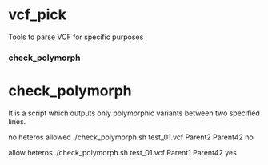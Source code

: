 # vcf_pick
Tools to parse VCF for specific purposes

### check_polymorph

check_polymorph
===============

It is a script which outputs only polymorphic variants between two specified lines.

no heteros allowed
./check_polymorph.sh test_01.vcf Parent2 Parent42 no

allow heteros
./check_polymorph.sh test_01.vcf Parent1 Parent42 yes
